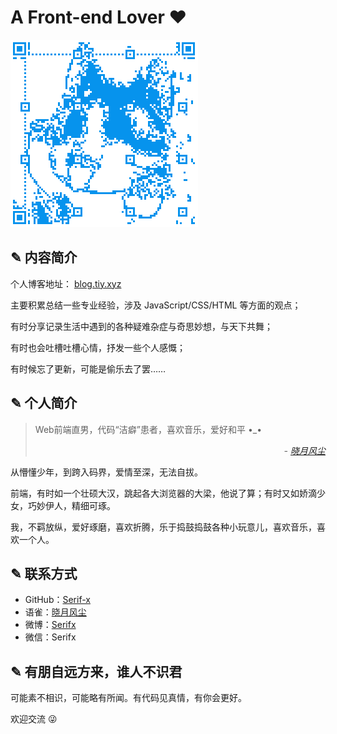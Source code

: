 # A Front-end Lover :heart:

[![微信号：Serifx](https://raw.githubusercontent.com/Serif-x/blog/gh-pages/assets/images/qrcode_subscribe.png "扫描二维码与我相识")](//blog.tiy.xyz/)

## ✎ 内容简介

个人博客地址： [blog.tiy.xyz](//blog.tiy.xyz/)

主要积累总结一些专业经验，涉及 JavaScript/CSS/HTML 等方面的观点；

有时分享记录生活中遇到的各种疑难杂症与奇思妙想，与天下共舞；

有时也会吐槽吐槽心情，抒发一些个人感慨；

有时候忘了更新，可能是偷乐去了罢……

## ✎ 个人简介

> Web前端直男，代码“洁癖”患者，喜欢音乐，爱好和平 •_•
> <div style="text-align: right; font-style: italic;">- <a target="_blank" href="//weibo.com/serifx">晓月风尘</a></div>

从懵懂少年，到跨入码界，爱情至深，无法自拔。

前端，有时如一个壮硕大汉，跳起各大浏览器的大梁，他说了算；有时又如娇滴少女，巧妙伊人，精细可琢。

我，不羁放纵，爱好琢磨，喜欢折腾，乐于捣鼓捣鼓各种小玩意儿，喜欢音乐，喜欢一个人。

## ✎ 联系方式

- GitHub：[Serif-x](//github.com/serif-x)
- 语雀：[晓月风尘](//www.yuque.com/serifx)
- 微博：[Serifx](//weibo.com/serifx)
- 微信：Serifx

## ✎ 有朋自远方来，谁人不识君

可能素不相识，可能略有所闻。有代码见真情，有你会更好。

欢迎交流 :stuck_out_tongue_winking_eye:

